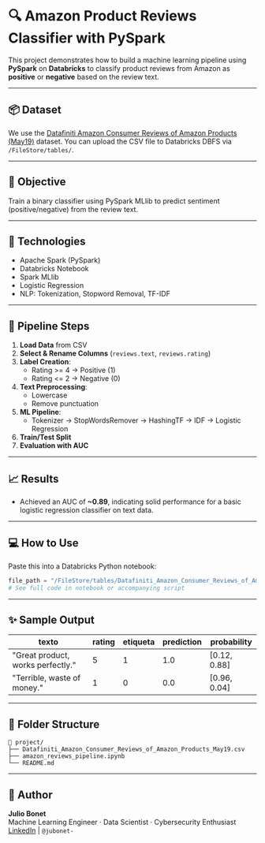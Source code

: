 # 🔍 Amazon Product Reviews Classifier with PySpark

This project demonstrates how to build a machine learning pipeline using **PySpark** on **Databricks** to classify product reviews from Amazon as **positive** or **negative** based on the review text.

---

## 📦 Dataset

We use the [Datafiniti Amazon Consumer Reviews of Amazon Products (May19)](https://www.kaggle.com/datasets/datafiniti/consumer-reviews-of-amazon-products) dataset. You can upload the CSV file to Databricks DBFS via `/FileStore/tables/`.

---

## 🧪 Objective

Train a binary classifier using PySpark MLlib to predict sentiment (positive/negative) from the review text.

---

## 🔧 Technologies

- Apache Spark (PySpark)
- Databricks Notebook
- Spark MLlib
- Logistic Regression
- NLP: Tokenization, Stopword Removal, TF-IDF

---

## 🧩 Pipeline Steps

1. **Load Data** from CSV
2. **Select & Rename Columns** (`reviews.text`, `reviews.rating`)
3. **Label Creation**:
   - Rating >= 4 → Positive (1)
   - Rating <= 2 → Negative (0)
4. **Text Preprocessing**:
   - Lowercase
   - Remove punctuation
5. **ML Pipeline**:
   - Tokenizer → StopWordsRemover → HashingTF → IDF → Logistic Regression
6. **Train/Test Split**
7. **Evaluation with AUC**

---

## 📈 Results

- Achieved an AUC of **~0.89**, indicating solid performance for a basic logistic regression classifier on text data.

---

## 💻 How to Use

Paste this into a Databricks Python notebook:

```python
file_path = "/FileStore/tables/Datafiniti_Amazon_Consumer_Reviews_of_Amazon_Products_May19.csv"
# See full code in notebook or accompanying script
```

---

## ✨ Sample Output

| texto                              | rating | etiqueta | prediction | probability        |
|------------------------------------|--------|----------|------------|--------------------|
| "Great product, works perfectly."  |   5    |    1     |    1.0     | [0.12, 0.88]       |
| "Terrible, waste of money."        |   1    |    0     |    0.0     | [0.96, 0.04]       |

---

## 📂 Folder Structure

```
📁 project/
├── Datafiniti_Amazon_Consumer_Reviews_of_Amazon_Products_May19.csv
├── amazon_reviews_pipeline.ipynb
└── README.md
```

---

## 📌 Author

**Julio Bonet**  
Machine Learning Engineer · Data Scientist · Cybersecurity Enthusiast  
[LinkedIn](https://www.linkedin.com/in/j-b-1322b531) | `@jubonet-`
